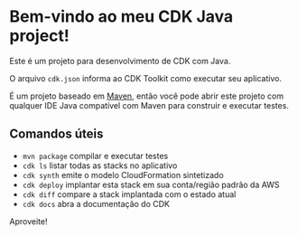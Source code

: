 # Bem-vindo ao meu CDK Java project!

Este é um projeto para desenvolvimento de CDK com Java.

O arquivo `cdk.json` informa ao CDK Toolkit como executar seu aplicativo.

É um projeto baseado em [Maven](https://maven.apache.org/), então você pode abrir este projeto com qualquer IDE Java compatível com Maven para construir e executar testes.

## Comandos úteis

 * `mvn package`     compilar e executar testes
 * `cdk ls`          listar todas as stacks no aplicativo
 * `cdk synth`       emite o modelo CloudFormation sintetizado
 * `cdk deploy`      implantar esta stack em sua conta/região padrão da AWS
 * `cdk diff`        compare a stack implantada com o estado atual
 * `cdk docs`        abra a documentação do CDK

Aproveite!
